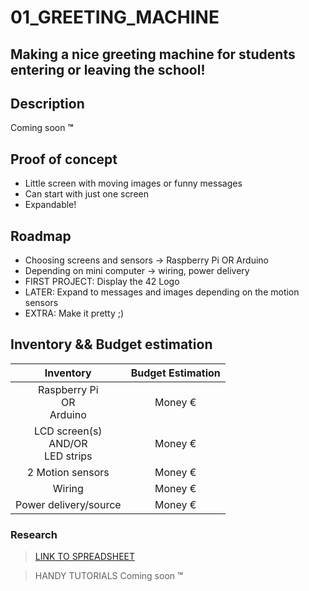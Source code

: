 # 01_GREETING_MACHINE

## Making a nice greeting machine for students entering or leaving the school!

## Description

Coming soon **™**

## Proof of concept

- Little screen with moving images or funny messages
- Can start with just one screen
- Expandable!

## Roadmap

- Choosing screens and sensors -> Raspberry Pi OR Arduino
- Depending on mini computer -> wiring, power delivery
- FIRST PROJECT: Display the 42 Logo
- LATER: Expand to messages and images depending on the motion sensors
- EXTRA: Make it pretty ;)

## Inventory && Budget estimation

| Inventory | Budget Estimation |
|:---------:|:-----------------:|
|Raspberry Pi <br>OR <br>Arduino|Money €|
|LCD screen(s)<br> AND/OR<br>LED strips|Money €|
|2 Motion sensors|Money €|
|Wiring|Money €|
|Power delivery/source|Money €|

### Research

>[LINK TO SPREADSHEET](https://docs.google.com/spreadsheets/d/18dQG1QeqEbwsyPYgIvcOHfFZCsI13GjzSqMwp9Vt0Kg/edit?usp=sharing)

> HANDY TUTORIALS Coming soon **™**